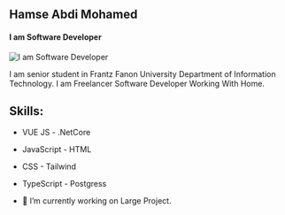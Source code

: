 ## Hamse Abdi Mohamed
#### I am Software Developer
![I am Software Developer](https://pbs.twimg.com/profile_banners/1500521722377814017/1647455609/1500x500)

I am senior student in Frantz Fanon University Department of Information Technology. I am Freelancer Software Developer Working With Home.

## Skills: 
- VUE JS                  - .NetCore 
- JavaScript              - HTML 
- CSS                     - Tailwind
- TypeScript              - Postgress

- 🔭 I’m currently working on Large Project. 




